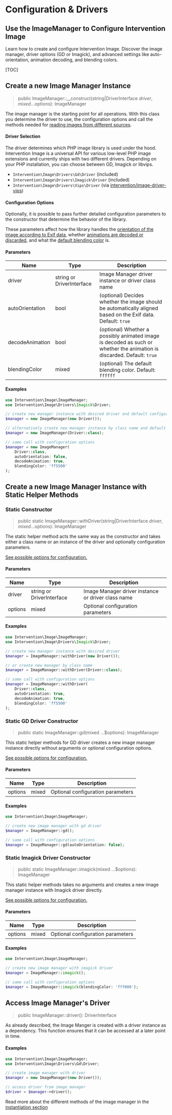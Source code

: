 # Configuration & Drivers
## Use the ImageManager to Configure Intervention Image
Learn how to create and configure Intervention Image. Discover the image manager, driver options (GD or Imagick), and advanced settings like auto-orientation, animation decoding, and blending colors.

[TOC]

## Create a new Image Manager Instance

> public ImageManager::__construct(string|DriverInterface $driver, mixed ...$options): ImageManager

The image manager is the starting point for all operations. With this class you
determine the driver to use, the configuration options and call the methods
needed for [reading images from different sources](/v3/basics/instantiation#reading-image-sources).

#### Driver Selection

The driver determines which PHP image library is used under the hood.
Intervention Image is a universal API for various low-level PHP image
extensions and currently ships with two different drivers. Depending on your
PHP installation, you can choose between GD, Imagick or libvips.

- `Intervention\Image\Drivers\Gd\Driver` (included)
- `Intervention\Image\Drivers\Imagick\Driver` (included)
- `Intervention\Image\Drivers\Vips\Driver` (via [intervention/image-driver-vips](https://github.com/Intervention/image-driver-vips))

#### Configuration Options

Optionally, it is possible to pass further detailed configuration parameters to
the constructor that determine the behavior of the library.

These parameters affect how the library handles the [orientation of the image
according to Exif
data](/v3/modifying/effects#image-orientation-according-to-exif-data), whether
[animations are decoded or discarded](/v3/modifying/animations), and what the [default blending
color](/v3/basics/colors#transparency) is.

#### Parameters

| Name | Type | Description |
| - | - | - |
| driver | string or DriverInterface | Image Manager driver instance or driver class name |
| autoOrientation | bool | (optional) Decides whether the image should be automatically aligned based on the Exif data. Default: `true` |
| decodeAnimation | bool | (optional) Whether a possibly animated image is decoded as such or whether the animation is discarded. Default: `true` |
| blendingColor | mixed | (optional) The default blending color. Default: `ffffff` |

#### Examples

```php
use Intervention\Image\ImageManager;
use Intervention\Image\Drivers\Imagick\Driver;

// create new manager instance with desired driver and default configuration
$manager = new ImageManager(new Driver());

// alternatively create new manager instance by class name and default configuration
$manager = new ImageManager(Driver::class);

// same call with configuration options
$manager = new ImageManager(
    Driver::class,
    autoOrientation: false,
    decodeAnimation: true,
    blendingColor: 'ff5500'
);
```

## Create a new Image Manager Instance with Static Helper Methods

### Static Constructor

> public static ImageManager::withDriver(string|DriverInterface $driver, mixed ...$options): ImageManager

The static helper method acts the same way as the constructor and takes either
a class name or an instance of the driver and optionally configuration parameters.

[See possible options for configuration.](/v3/basics/image-manager#create-a-new-image-manager-instance)

#### Parameters

| Name | Type | Description |
| - | - | - |
| driver | string or DriverInterface | Image Manager driver instance or driver class name |
| options | mixed | Optional configuration parameters |

#### Examples

```php
use Intervention\Image\ImageManager;
use Intervention\Image\Drivers\Imagick\Driver;

// create new manager instance with desired driver
$manager = ImageManager::withDriver(new Driver());

// or create new manager by class name
$manager = ImageManager::withDriver(Driver::class);

// same call with configuration options
$manager = ImageManager::withDriver(
    Driver::class,
    autoOrientation: true,
    decodeAnimation: true,
    blendingColor: 'ff5500'
);
```

### Static GD Driver Constructor

> public static ImageManager::gd(mixed ...$options): ImageManager

This static helper methods for GD driver creates a new image manager instance
directly without arguments or optional configuration options.

[See possible options for configuration.](/v3/basics/image-manager#create-a-new-image-manager-instance)

#### Parameters

| Name | Type | Description |
| - | - | - |
| options | mixed | Optional configuration parameters |

#### Examples

```php
use Intervention\Image\ImageManager;

// create new image manager with gd driver
$manager = ImageManager::gd();

// same call with configuration options
$manager = ImageManager::gd(autoOrientation: false);
```

### Static Imagick Driver Constructor

> public static ImageManager::imagick(mixed ...$options): ImageManager

This static helper methods takes no arguments and creates a new image manager
instance with Imagick driver directly.

[See possible options for configuration.](/v3/basics/image-manager#create-a-new-image-manager-instance)

#### Parameters

| Name | Type | Description |
| - | - | - |
| options | mixed | Optional configuration parameters |

#### Examples

```php
use Intervention\Image\ImageManager;

// create new image manager with imagick driver
$manager = ImageManager::imagick();

// same call with configuration options
$manager = ImageManager::imagick(blendingColor: 'fff000');
```


## Access Image Manager's Driver

> public ImageManager::driver(): DriverInterface

As already described, the Image Manger is created with a driver instance as a
dependency. This function ensures that it can be accessed at a later point in
time.

#### Examples

```php
use Intervention\Image\ImageManager;
use Intervention\Image\Drivers\Gd\Driver;

// create image manager with driver
$manager = new ImageManager(new Driver());

// access driver from image manager
$driver = $manager->driver();
```




Read more about the different methods of the image manager in the
[instantiation section](/v3/basics/instantiation)

